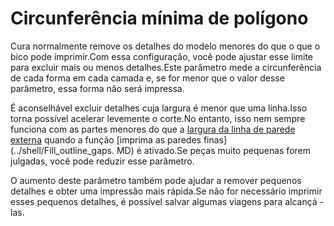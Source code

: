 Circunferência mínima de polígono
====
Cura normalmente remove os detalhes do modelo menores do que o que o bico pode imprimir.Com essa configuração, você pode ajustar esse limite para excluir mais ou menos detalhes.Este parâmetro mede a circunferência de cada forma em cada camada e, se for menor que o valor desse parâmetro, essa forma não será impressa.

É aconselhável excluir detalhes cuja largura é menor que uma linha.Isso torna possível acelerar levemente o corte.No entanto, isso nem sempre funciona com as partes menores do que a [largura da linha de parede externa](../Resolução/Wall_Line_Width_0.md) quando a função [imprima as paredes finas](../shell/Fill_outline_gaps. MD) é ativado.Se peças muito pequenas forem julgadas, você pode reduzir esse parâmetro.

O aumento deste parâmetro também pode ajudar a remover pequenos detalhes e obter uma impressão mais rápida.Se não for necessário imprimir esses pequenos detalhes, é possível salvar algumas viagens para alcançá -las.